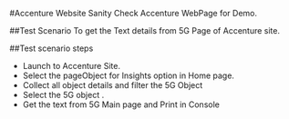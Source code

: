 #Accenture Website Sanity 
Check Accenture WebPage for Demo.

##Test Scenario 
To get the  Text details from 5G Page of Accenture site.

##Test scenario steps
* Launch to Accenture Site.
* Select the pageObject  for Insights option in Home page.
* Collect all object details and filter the 5G Object
* Select the 5G object .
* Get the text from 5G Main page and Print in Console
